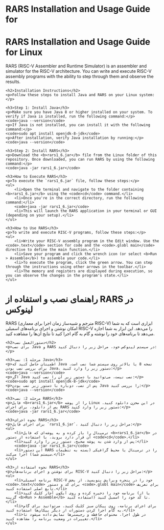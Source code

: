 # RARS Installation and Usage Guide for 

<div class="english">
    <h1>RARS Installation and Usage Guide for Linux</h1>
    <p>RARS (RISC-V Assembler and Runtime Simulator) is an assembler and simulator for the RISC-V architecture. You can write and execute RISC-V assembly programs with the ability to step through them and observe the results.</p>

    <h2>Installation Instructions</h2>
    <p>Follow these steps to install Java and RARS on your Linux system:</p>

    <h3>Step 1: Install Java</h3>
    <p>Make sure you have Java 8 or higher installed on your system. To verify if Java is installed, run the following command:</p>
    <code>java --version</code>
    <p>If Java is not installed, you can install it with the following command:</p>
    <code>sudo apt install openjdk-8-jdk</code>
    <p>After installation, verify Java installation by running:</p>
    <code>java --version</code>

    <h3>Step 2: Install RARS</h3>
    <p>Download the <b>rars1_6.jar</b> file from the Linux folder of this repository. Once downloaded, you can run RARS by using the following command:</p>
    <code>java -jar rars1_6.jar</code>

    <h3>How to Execute RARS</h3>
    <p>To execute the `rars1_6.jar` file, follow these steps:</p>
    <ul>
        <li>Open the terminal and navigate to the folder containing <b>rars1_6.jar</b> using the <code>cd</code> command.</li>
        <li>Once you're in the correct directory, run the following command:</li>
        <code>java -jar rars1_6.jar</code>
        <li>This will launch the RARS application in your terminal or GUI (depending on your setup).</li>
    </ul>

    <h3>How to Use RARS</h3>
    <p>To write and execute RISC-V programs, follow these steps:</p>
    <ul>
        <li>Write your RISC-V assembly program in the Edit window. Use the <code>.text</code> section for code and the <code>.globl main</code> directive to define the main function.</li>
        <li>Save your program and click the wrench icon (or select <b>Run > Assemble</b>) to assemble your code.</li>
        <li>To execute the program, click the green arrow. You can step through the instructions using other arrows in the toolbar.</li>
        <li>The memory and registers are displayed during execution, so you can observe the changes in the program's state.</li>
    </ul>
</div>

<div class="persian">
    <h1>راهنمای نصب و استفاده از RARS در لینوکس</h1>
    <p>RARS (مترجم و شبیه‌ساز زمان اجرا برای معماری RISC-V) ابزاری است که به شما امکان نوشتن و اجرای برنامه‌های اسمبلی RISC-V را می‌دهد. این ابزار به شما اجازه می‌دهد تا برنامه‌های خود را نوشته و گام به گام اجرا کنید تا نتایج آن‌ها را مشاهده کنید.</p>

    <h2>دستورالعمل نصب</h2>
    <p>برای نصب Java و RARS در سیستم لینوکس خود، مراحل زیر را دنبال کنید:</p>

    <h3>مرحله 1: نصب Java</h3>
    <p>اطمینان حاصل کنید که Java نسخه 8 یا بالاتر روی سیستم شما نصب است. برای بررسی نصب بودن Java، دستور زیر را وارد کنید:</p>
    <code>java --version</code>
    <p>اگر Java نصب نیست، می‌توانید با دستور زیر آن را نصب کنید:</p>
    <code>sudo apt install openjdk-8-jdk</code>
    <p>پس از نصب، دوباره با دستور زیر نصب بودن Java را بررسی کنید:</p>
    <code>java --version</code>

    <h3>مرحله 2: نصب RARS</h3>
    <p>فایل <b>rars1_6.jar</b> را از پوشه Linux در این مخزن دانلود کنید. پس از دانلود، برای اجرای RARS دستور زیر را وارد کنید:</p>
    <code>java -jar rars1_6.jar</code>

    <h3>نحوه اجرای RARS</h3>
    <p>برای اجرای فایل `rars1_6.jar`، مراحل زیر را دنبال کنید:</p>
    <ul>
        <li>ترمینال را باز کرده و به پوشه‌ای که فایل <b>rars1_6.jar</b> در آن قرار دارد بروید، با استفاده از دستور <code>cd</code>.</li>
        <li>پس از وارد شدن به پوشه صحیح، دستور زیر را وارد کنید:</li>
        <code>java -jar rars1_6.jar</code>
        <li>این دستور RARS را در ترمینال یا محیط گرافیکی (بسته به تنظیمات سیستم شما) اجرا می‌کند.</li>
    </ul>

    <h3>نحوه استفاده از RARS</h3>
    <p>برای نوشتن و اجرای برنامه‌های RISC-V مراحل زیر را دنبال کنید:</p>
    <ul>
        <li>برنامه اسمبلی RISC-V خود را در پنجره ویرایش بنویسید. از بخش <code>.text</code> برای کد و دستور <code>.globl main</code> برای تعریف تابع اصلی استفاده کنید.</li>
        <li>برنامه خود را ذخیره کرده و روی آیکون آچار کلیک کنید (یا از گزینه <b>Run > Assemble</b> استفاده کنید) تا کد خود را اسمبل کنید.</li>
        <li>برای اجرای برنامه، روی پیکان سبز کلیک کنید. می‌توانید برای گام به گام اجرا کردن دستورات از دیگر پیکان‌ها استفاده کنید.</li>
        <li>در طول اجرا، محتوای حافظه و رجیسترها نمایش داده می‌شود تا تغییرات در وضعیت برنامه را مشاهده کنید.</li>
    </ul>
</div>